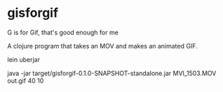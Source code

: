 # gisforgif

G is for Gif, that's good enough for me

A clojure program that takes an MOV and makes an animated GIF.

lein uberjar

java -jar target/gisforgif-0.1.0-SNAPSHOT-standalone.jar MVI_1503.MOV out.gif 40 10
